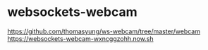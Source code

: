 # websockets-webcam
https://github.com/thomasyung/ws-webcam/tree/master/webcam
https://websockets-webcam-wxncggzohh.now.sh
